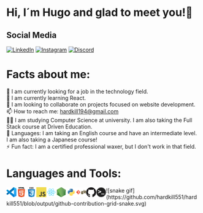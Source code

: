 # Hi, I´m Hugo and glad to meet you!👋

## Social Media

[![LinkedIn](https://img.shields.io/badge/LinkedIn-%230077B5.svg?logo=linkedin&logoColor=white)](https://linkedin.com/in/hugo-r-costa) [![Instagram](https://img.shields.io/badge/Instagram-%23E4405F.svg?logo=Instagram&logoColor=white)](https://instagram.com/hug0_c05t4) [![Discord](https://img.shields.io/badge/Discord-%237289DA.svg?logo=discord&logoColor=white)](https://discord.gg/HardKILL#9672)


# Facts about me:

🔭 I am currently looking for a job in the technology field.<br />
🌱 I am currently learning React.<br />
👯 I am looking to collaborate on projects focused on website development.<br />
📫 How to reach me: hardkill194@gmail.com<br />
👨‍🎓 I am studying Computer Science at university. I am also taking the Full Stack course at Driven Education.<br />
📘 Languages: I am taking an English course and have an intermediate level. I am also taking a Japanese course!<br />
⚡ Fun fact: I am a certified professional waxer, but I don't work in that field.

# Languages and Tools:

<img align="left" alt="Visual Studio Code" width="26px" src="https://raw.githubusercontent.com/github/explore/80688e429a7d4ef2fca1e82350fe8e3517d3494d/topics/visual-studio-code/visual-studio-code.png" />
<img align="left" alt="HTML5" width="26px" src="https://raw.githubusercontent.com/github/explore/80688e429a7d4ef2fca1e82350fe8e3517d3494d/topics/html/html.png" />
<img align="left" alt="CSS3" width="26px" src="https://raw.githubusercontent.com/github/explore/80688e429a7d4ef2fca1e82350fe8e3517d3494d/topics/css/css.png" />
<img align="left" alt="JavaScript" width="26px" src="https://raw.githubusercontent.com/github/explore/80688e429a7d4ef2fca1e82350fe8e3517d3494d/topics/javascript/javascript.png" />
<img align="left" alt="React" width="26px" src="https://raw.githubusercontent.com/github/explore/80688e429a7d4ef2fca1e82350fe8e3517d3494d/topics/react/react.png" />
<img align="left" alt="Node.js" width="26px" src="https://raw.githubusercontent.com/github/explore/80688e429a7d4ef2fca1e82350fe8e3517d3494d/topics/nodejs/nodejs.png" />
<img align="left" alt="python" width="26px" src="https://raw.githubusercontent.com/github/explore/80688e429a7d4ef2fca1e82350fe8e3517d3494d/topics/python/python.png" />
<img align="left" alt="Git" width="26px" src="https://raw.githubusercontent.com/github/explore/80688e429a7d4ef2fca1e82350fe8e3517d3494d/topics/git/git.png" />
<img align="left" alt="GitHub" width="26px" src="https://raw.githubusercontent.com/github/explore/78df643247d429f6cc873026c0622819ad797942/topics/github/github.png" />
<img align="left" alt="Terminal" width="26px" src="https://raw.githubusercontent.com/github/explore/80688e429a7d4ef2fca1e82350fe8e3517d3494d/topics/terminal/terminal.png" />
![snake gif](https://github.com/hardkill551/hardkill551/blob/output/github-contribution-grid-snake.svg)


